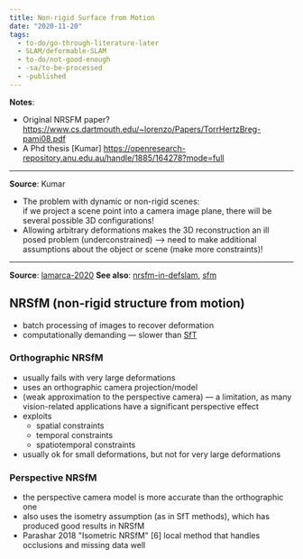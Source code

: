 ```yaml
---
title: Non-rigid Surface from Motion
date: "2020-11-20"
tags:
  - to-do/go-through-literature-later
  - SLAM/deformable-SLAM
  - to-do/not-good-enough
  - -sa/to-be-processed
  - -published
---
```


**Notes**:
* Original NRSFM paper?  
	https://www.cs.dartmouth.edu/~lorenzo/Papers/TorrHertzBreg-pami08.pdf
* A Phd thesis [Kumar] https://openresearch-repository.anu.edu.au/handle/1885/164278?mode=full


---

**Source**: Kumar
* The problem with dynamic or non-rigid scenes:  
	if we project a scene point into a camera image plane, there will be several possible 3D configurations!
* Allowing arbitrary deformations makes the 3D reconstruction an ill posed problem (underconstrained) --> need to make additional assumptions about the object or scene (make more constraints)!



---


**Source**: [lamarca-2020](studienarbeit/lamarca-2020.md)
**See also**: [nrsfm-in-defslam](studienarbeit/nrsfm-in-defslam.md), [sfm](studienarbeit/sfm.md)

## NRSfM (non-rigid structure from motion)

*   batch processing of images to recover deformation
*   computationally demanding — slower than [SfT](studienarbeit/sft.md)

### Orthographic NRSfM

*   usually fails with very large deformations
*   uses an orthographic camera projection/model
*   (weak approximation to the perspective camera) — a limitation, as many vision-related applications have a significant perspective effect
*   exploits
    *   spatial constraints
    *   temporal constraints
    *   spatiotemporal constraints
*   usually ok for small deformations, but not for very large deformations

### Perspective NRSfM

*   the perspective camera model is more accurate than the orthographic one
*   also uses the isometry assumption (as in SfT methods), which has produced good results in NRSfM
*   Parashar 2018 "Isometric NRSfM" \[6\] local method that handles occlusions and missing data well